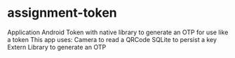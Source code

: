 # assignment-token
Application Android Token with native library to generate an OTP for use like a token
This app uses:
Camera to read a QRCode
SQLite to persist a key
Extern Library to generate an OTP 
